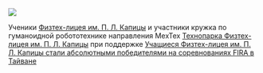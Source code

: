 <!--2025-06-10 11:54:19-->
<div class="yb">
  <div class="rss habr"><img src="https://habrastorage.org/getpro/habr/upload_files/919/dce/64d/919dce64d5b1ff9c7e276b1afa6d2e13.jpeg" /><p>Ученики <a href="https://anoo.ftl.name/" rel="noopener noreferrer nofollow">Физтех-лицея им. П. Л. Капицы</a> и участники кружка по гуманоидной робототехнике направления МехТех <a href="https://kapitsa.center/" rel="noopener noreferrer nofollow">Технопарка Физтех-лицея им. П. Л. Капицы</a> при поддержке <a href="https://go2phystech.ru/" rel="noopener noreferrer... <p class="titl"><a href="https://habr.com/ru/news/917244/?utm_source=habrahabr&utm_medium=rss&utm_campaign=917244">Учащиеся Физтех-лицея им. П. Л. Капицы стали абсолютными победителями на соревнованиях FIRA в Тайване</a></p></div>
</div>
